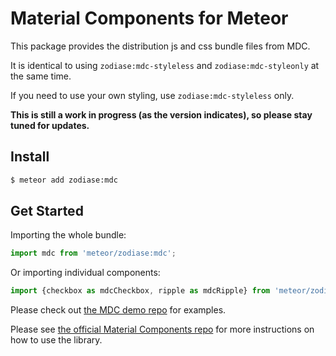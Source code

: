 # Material Components for Meteor

This package provides the distribution js and css bundle files from MDC.

It is identical to using `zodiase:mdc-styleless` and `zodiase:mdc-styleonly` at the same time.

If you need to use your own styling, use `zodiase:mdc-styleless` only.

**This is still a work in progress (as the version indicates), so please stay tuned for updates.**

## Install

```Bash
$ meteor add zodiase:mdc
```

## Get Started

Importing the whole bundle:
```JavaScript
import mdc from 'meteor/zodiase:mdc';
```

Or importing individual components:
```JavaScript
import {checkbox as mdcCheckbox, ripple as mdcRipple} from 'meteor/zodiase:mdc';
```

Please check out [the MDC demo repo](https://github.com/Zodiase/Meteor-Tests/tree/mdc-demo) for examples.

Please see [the official Material Components repo](https://github.com/material-components/material-components-web) for more instructions on how to use the library.
